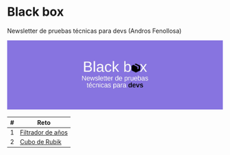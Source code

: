 # Black box

Newsletter de pruebas técnicas para devs (Andros Fenollosa)

![Black box](blackbox.jpg)

| #   | Reto                                  |
| --- | ------------------------------------- |
| 1   | [Filtrador de años](reto01/README.md) |
| 2   | [Cubo de Rubik](reto02/README.md)     |
